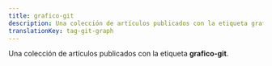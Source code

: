 ```yaml
---
title: grafico-git
description: Una colección de artículos publicados con la etiqueta grafico-git.
translationKey: tag-git-graph
---
```

Una colección de artículos publicados con la etiqueta **grafico-git**.
